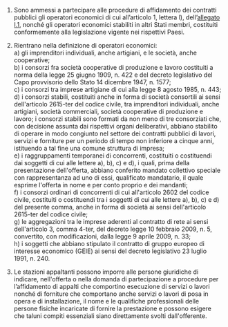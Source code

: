 1. Sono ammessi a partecipare alle procedure di affidamento dei contratti pubblici gli operatori economici di cui all’articolo 1, lettera l), dell’[allegato I.1](/index.html?section=attachment-1-1&version=2), nonché gli operatori economici stabiliti in altri Stati membri, costituiti conformemente alla legislazione vigente nei rispettivi Paesi.

2. Rientrano nella definizione di operatori economici:<br>a) gli imprenditori individuali, anche artigiani, e le società, anche cooperative;<br>b) i consorzi fra società cooperative di produzione e lavoro costituiti a norma della legge 25 giugno 1909, n. 422 e del decreto legislativo del Capo provvisorio dello Stato 14 dicembre 1947, n. 1577;<br>c) i consorzi tra imprese artigiane di cui alla legge 8 agosto 1985, n. 443;<br>d) i consorzi stabili, costituiti anche in forma di società consortili ai sensi dell'articolo 2615-ter del codice civile, tra imprenditori individuali, anche artigiani, società commerciali, società cooperative di produzione e lavoro; i consorzi stabili sono formati da non meno di tre consorziati che, con decisione assunta dai rispettivi organi deliberativi, abbiano stabilito di operare in modo congiunto nel settore dei contratti pubblici di lavori, servizi e forniture per un periodo di tempo non inferiore a cinque anni, istituendo a tal fine una comune struttura di impresa;<br>e) i raggruppamenti temporanei di concorrenti, costituiti o costituendi dai soggetti di cui alle lettere a), b), c) e d), i quali, prima della presentazione dell'offerta, abbiano conferito mandato collettivo speciale con rappresentanza ad uno di essi, qualificato mandatario, il quale esprime l'offerta in nome e per conto proprio e dei mandanti;<br>f) i consorzi ordinari di concorrenti di cui all'articolo 2602 del codice civile, costituiti o costituendi tra i soggetti di cui alle lettere a), b), c) e d) del presente comma, anche in forma di società ai sensi dell'articolo 2615-ter del codice civile;<br>g) le aggregazioni tra le imprese aderenti al contratto di rete ai sensi dell'articolo 3, comma 4-ter, del decreto legge 10 febbraio 2009, n. 5, convertito, con modificazioni, dalla legge 9 aprile 2009, n. 33;<br>h) i soggetti che abbiano stipulato il contratto di gruppo europeo di interesse economico (GEIE) ai sensi del decreto legislativo 23 luglio 1991, n. 240.

3. Le stazioni appaltanti possono imporre alle persone giuridiche di indicare, nell'offerta o nella domanda di partecipazione a procedure per l’affidamento di appalti che comportino esecuzione di servizi o lavori nonché di forniture che comportano anche servizi o lavori di posa in opera e di installazione, il nome e le qualifiche professionali delle persone fisiche incaricate di fornire la prestazione e possono esigere che taluni compiti essenziali siano direttamente svolti dall'offerente.